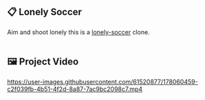 ## 📋 Lonely Soccer
Aim and shoot lonely this is a [lonely-soccer](https://apps.apple.com/us/app/lonely-soccer/id1530704670) clone.
<br/><br/>


## 🖼 Project Video
https://user-images.githubusercontent.com/61520877/178060459-c2f039fb-4b51-4f2d-8a87-7ac9bc2098c7.mp4
